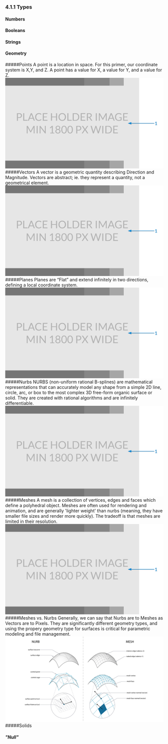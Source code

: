 ### 4.1.1 Types
#### Numbers
#### Booleans
#### Strings
#### Geometry
#####Points
A point is a location in space. For this primer, our coordinate system is X,Y, and Z. A point has a value for X, a value for Y, and a value for Z.
![Diagram of Point](images/Placeholder.png)
#####Vectors
A vector is a geometric quantity describing Direction and Magnitude. Vectors are abstract; ie. they represent a quantity, not a geometrical element.
![Diagram of Vector](images/Placeholder.png)
#####Planes
Planes are “Flat” and extend infinitely in two directions, defining a local coordinate system.
![Diagram of Plane](images/Placeholder.png)
#####Nurbs
NURBS (non-uniform rational B-splines) are mathematical representations that can accurately model any shape from a simple 2D line, circle, arc, or box to the most complex 3D free-form organic surface or solid.  They are created with rational algorithms and are infinitely differentiable.
![Diagram of Nurbs Curve + Surface](images/Placeholder.png)
#####Meshes
A mesh is a collection of vertices, edges and faces which define a polyhedral object.  Meshes are often used for rendering and animation, and are generally 'lighter weight' than nurbs (meaning, they have smaller file sizes and render more quickly).  The tradeoff is that meshes are limited in their resolution.
![Diagram of Nurbs Curve + Surface](images/Placeholder.png)
#####Meshes vs. Nurbs
Generally, we can say that Nurbs are to Meshes as Vectors are to Pixels.  They are significantly different geometry types, and using the propery geometry type for surfaces is critical for parametric modeling and file management.
![nurbs and meshes](images/4-1/4-1-1/4-1-1-Mesh-Nurb.png)
#####Solids

##### "Null"
